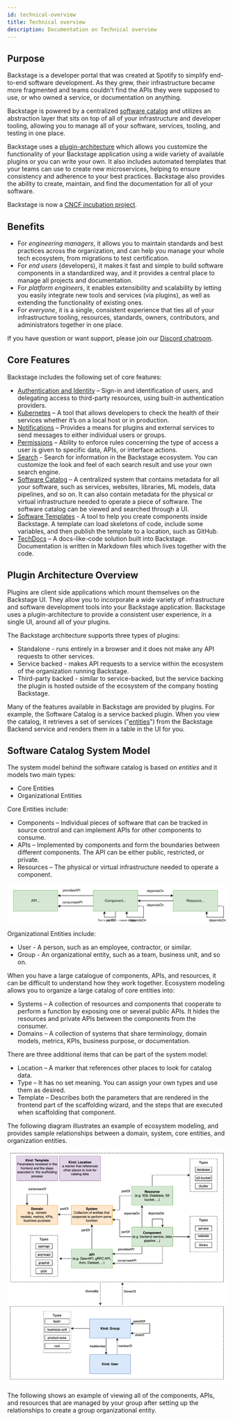 ```yaml
---
id: technical-overview
title: Technical overview
description: Documentation on Technical overview
---
```


## Purpose
Backstage is a developer portal that was created at Spotify to simplify end-to-end software development. As they grew, their infrastructure became more fragmented and teams couldn't find the APIs they were supposed to use, or who owned a service, or documentation on anything.

Backstage is powered by a centralized [software catalog](#software-catalog-system-model) and utilizes an abstraction layer that sits on top of all of your infrastructure and developer tooling, allowing you to manage all of your software, services, tooling, and testing in one place.

Backstage uses a [plugin-architecture](#plugin-architecture-overview) which allows you customize the functionality of your Backstage application using a wide variety of available plugins or you can write your own. It also includes automated templates that your teams can use to create new microservices, helping to ensure consistency and adherence to your best practices. Backstage also provides the ability to create, maintain, and find the documentation for all of your software.

Backstage is now a [CNCF incubation project](https://backstage.io/blog/2022/03/16/backstage-turns-two#out-of-the-sandbox-and-into-incubation).

## Benefits
+ For *engineering managers*, it allows you to maintain standards and best practices across the organization, and can help you manage your whole tech ecosystem, from migrations to test certification.
+ For *end users* {developers), it makes it fast and simple to build software components in a standardized way, and it provides a central place to manage all projects and documentation.
+ For *platform engineers*, it enables extensibility and scalability by letting you easily integrate new tools and services (via plugins), as well as extending the functionality of existing ones.
+ For *everyone*, it is a single, consistent experience that ties all of your infrastructure tooling, resources, standards, owners, contributors, and administrators together in one place. 

If you have question or want support, please join our [Discord chatroom](https://discord.gg/backstage-687207715902193673).

## Core Features
Backstage includes the following set of core features:
+ [Authentication and Identity](../auth/index.md) – Sign-in and identification of users, and delegating access to third-party resources, using built-in authentication providers.
+ [Kubernetes](../features/kubernetes/index.md) – A tool that allows developers to check the health of their services whether it’s on a local host or in production.
+ [Notifications](../notifications/index.md) – Provides a means for plugins and external services to send messages to either individual users or groups. 
+ [Permissions](../permissions/overview.md) – Ability to enforce rules concerning the type of access a user is given to specific data, APIs, or interface actions.
+ [Search](../features/search/index.md) - Search for information in the Backstage ecosystem. You can customize the look and feel of each search result and use your own search engine.
+ [Software Catalog](../features/software-catalog/index.md) – A centralized system that contains metadata for all your software, such as services, websites, libraries, ML models, data pipelines, and so on. It can also contain metadata for the physical or virtual infrastructure needed to operate a piece of software. The software catalog can be viewed and searched through a UI. 
+ [Software Templates](../features/software-templates/index.md) - A tool to help you create components inside Backstage. A template can load skeletons of code, include some variables, and then publish the template to a location, such as GitHub.
+ [TechDocs](../featues/techdocs/README.md) – A docs-like-code solution built into Backstage. Documentation is written in Markdown files which lives together with the code.

## Plugin Architecture Overview
Plugins are client side applications which mount themselves on the Backstage UI. They allow you to incorporate a wide variety of infrastructure and software development tools into your Backstage application. Backstage uses a plugin-architecture to provide a consistent user experience, in a single UI, around all of your plugins. 

The Backstage architecture supports three types of plugins:
+ Standalone - runs entirely in a browser and it does not make any API requests to other services.
+ Service backed - makes API requests to a service within the ecosystem of the organization running Backstage.
+ Third-party backed - similar to service-backed, but the service backing the plugin is hosted outside of the ecosystem of the company hosting Backstage.

Many of the features available in Backstage are provided by plugins. For example, the Software Catalog is a service backed plugin. When you view the catalog, it retrieves a set of services ("[entities](../references/glossary.md#entity)") from the Backstage Backend service and renders them in a table in the UI for you.

## Software Catalog System Model
The system model behind the software catalog is based on *entities* and it models two main types:
+ Core Entities
+ Organizational Entities

Core Entities include:
+ Components – Individual pieces of software that can be tracked in source control and can implement APIs for other components to consume.
+ APIs – Implemented by components and form the boundaries between different components. The API can be either public, restricted, or private.
+ Resources – The physical or virtual infrastructure needed to operate a component.

![](../assets/software-catalog/software-model-core-entities.drawio.svg)

Organizational Entities include:
+ User - A person, such as an employee, contractor, or similar.
+ Group - An organizational entity, such as a team, business unit, and so on.

When you have a large catalogue of components, APIs, and resources, it can be difficult to understand how they work together. Ecosystem modeling allows you to organize a large catalog of core entities into:
+ Systems – A collection of resources and components that cooperate to perform a function by exposing one or several public APIs.  It hides the resources and private APIs between the components from the consumer.
+ Domains – A collection of systems that share terminology, domain models, metrics, KPIs, business purpose, or documentation.

There are three additional items that can be part of the system model:
+ Location – A marker that references other places to look for catalog data.
+ Type – It has no set meaning. You can assign your own types and use them as desired.
+ Template – Describes both the parameters that are rendered in the frontend part of the scaffolding wizard, and the steps that are executed when scaffolding that component.

The following diagram illustrates an example of ecosystem modeling, and provides sample relationships between a domain, system, core entities, and organization entities.

![](../assets/software-catalog/software-model-entities.drawio.svg)

The following shows an example of viewing all of the components, APIs, and resources that are managed by your group after setting up the relationships to create a group organizational entity.



